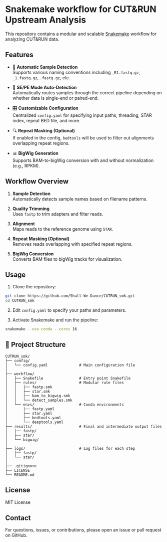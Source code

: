 # Snakemake workflow for CUT&RUN Upstream Analysis

This repository contains a modular and scalable [Snakemake](https://github.com/snakemake/snakemake) workflow for analyzing CUT&RUN data.

## Features

- 🧠 **Automatic Sample Detection**  
  Supports various naming conventions including `_R1.fastq.gz`, `_1.fastq.gz`, `.fastq.gz`, etc.

- 🔁 **SE/PE Mode Auto-Detection**  
  Automatically routes samples through the correct pipeline depending on whether data is single-end or paired-end.

- 🎛️ **Customizable Configuration**  
  Centralized `config.yaml` for specifying input paths, threading, STAR index, repeat BED file, and more.

- 🔍 **Repeat Masking (Optional)**  
  If enabled in the config, `bedtools` will be used to filter out alignments overlapping repeat regions.

- 📊 **BigWig Generation**  
  Supports BAM-to-bigWig conversion with and without normalization (e.g., RPKM).

## Workflow Overview

1. **Sample Detection**  
   Automatically detects sample names based on filename patterns.

2. **Quality Trimming**  
   Uses `fastp` to trim adapters and filter reads.

3. **Alignment**  
   Maps reads to the reference genome using `STAR`.

4. **Repeat Masking (Optional)**  
   Removes reads overlapping with specified repeat regions.

5. **BigWig Conversion**  
   Converts BAM files to bigWig tracks for visualization.

## Usage

1. Clone the repository:

```bash
git clone https://github.com/Shall-We-Dance/CUTRUN_smk.git
cd CUTRUN_smk
```

2. Edit `config.yaml` to specify your paths and parameters.

3. Activate Snakemake and run the pipeline:

```bash
snakemake --use-conda --cores 16
```

## 📁 Project Structure

```
CUTRUN_smk/
├── config/
│   └── config.yaml              # Main configuration file
│
├── workflow/
│   ├── Snakefile                # Entry point Snakefile
│   ├── rules/                   # Modular rule files
│   │   ├── fastp.smk
│   │   ├── star.smk
│   │   ├── bam_to_bigwig.smk
│   │   └── detect_samples.smk
│   └── envs/                    # Conda environments
│       ├── fastp.yaml
│       ├── star.yaml
│       ├── bedtools.yaml
│       └── deeptools.yaml
├── results/                     # Final and intermediate output files
│   ├── fastp/
│   ├── star/
│   └── bigwig/
│
├── logs/                        # Log files for each step
│   ├── fastp/
│   └── star/
│
├── .gitignore
├── LICENSE
└── README.md
```

## License

MIT License

## Contact

For questions, issues, or contributions, please open an issue or pull request on GitHub.
